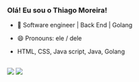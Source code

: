 ### Olá! Eu sou o Thiago Moreira!

- 🌱 Software engineer | Back End | Golang
- 😄 Pronouns: ele / dele
- HTML, CSS, Java script, Java, Golang



  
  ##
  
<div> 
  <a href = "mailto:th.moreira1982@gmail.com"><img src="https://img.shields.io/badge/-Gmail-%23333?style=for-the-badge&logo=gmail&logoColor=white" target="_blank"></a>
  <a href="https://www.https://www.linkedin.com/in/thiago-moreira-3108/" target="_blank"><img src="https://img.shields.io/badge/-LinkedIn-%230077B5?style=for-the-badge&logo=linkedin&logoColor=white" target="_blank"></a> 
 

 
</div>
